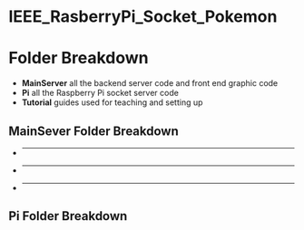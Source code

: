 # IEEE_RasberryPi_Socket_Pokemon

# Folder Breakdown

- **MainServer** all the backend server code and front end graphic code
- **Pi** all the Raspberry Pi socket server code
- **Tutorial** guides used for teaching and setting up

## MainSever Folder Breakdown

- **** 
- **** 
- **** 

## Pi Folder Breakdown
